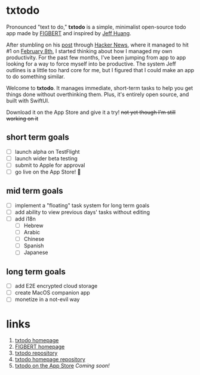 # txtodo

Pronounced "text to do," **txtodo** is a simple, minimalist open-source todo app made by [FIGBERT][0] and inspired by [Jeff Huang][1].

After stumbling on his [post][2] through [Hacker News][3], where it managed to hit #1 on [February 8th][4], I started thinking about how I managed my own productivity. For the past few months, I've been jumping from app to app looking for a way to force myself into be productive. The system Jeff outlines is a little too hard core for me, but I figured that I could make an app to do something similar.

Welcome to **txtodo**. It manages immediate, short-term tasks to help you get things done without overthinking them. Plus, it's entirely open source, and built with SwiftUI.

Download it on the App Store and give it a try! ~~not yet though I'm still working on it~~

## short term goals
- [ ] launch alpha on TestFlight
- [ ] launch wider beta testing
- [ ] submit to Apple for approval
- [ ] go live on the App Store! :tada:

## mid term goals
- [ ] implement a "floating" task system for long term goals
- [ ] add ability to view previous days' tasks without editing
- [ ] add i18n
	- [ ] Hebrew
	- [ ] Arabic
	- [ ] Chinese
	- [ ] Spanish
	- [ ] Japanese

## long term goals
- [ ] add E2E encrypted cloud storage
- [ ] create MacOS companion app
- [ ] monetize in a not-evil way

# links
1. [txtodo homepage](https://txtodo.app/)
2. [FIGBERT homepage](https://figbert.com/)
3. [txtodo repository](https://github.com/therealFIGBERT/txtodo)
4. [txtodo homepage repository](https://github.com/therealFIGBERT/txtodo.app)
5. [txtodo on the App Store](https://apple.com/) *Coming soon!*

[0]: https://figbert.com/
[1]: https://jeffhuang.com/productivity_text_file/
[2]: https://news.ycombinator.com/item?id=22276184
[3]: https://news.ycombinator.com/
[4]: https://news.ycombinator.com/front?day=2020-02-08

